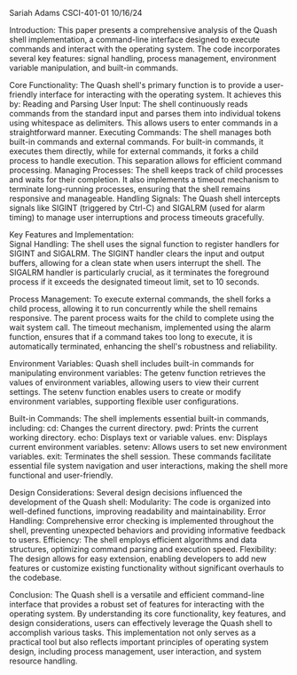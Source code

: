 Sariah Adams
CSCI-401-01
10/16/24

Introduction: 
This paper presents a comprehensive analysis of the Quash shell implementation, a command-line interface designed to execute commands and interact with the operating system. The code incorporates several key features: signal handling, process management, environment variable manipulation, and built-in commands.

Core Functionality: 
The Quash shell's primary function is to provide a user-friendly interface for interacting with the operating system. It achieves this by:
Reading and Parsing User Input: The shell continuously reads commands from the standard input and parses them into individual tokens using whitespace as delimiters. This allows users to enter commands in a straightforward manner.
Executing Commands: The shell manages both built-in commands and external commands. For built-in commands, it executes them directly, while for external commands, it forks a child process to handle execution. This separation allows for efficient command processing.
Managing Processes: The shell keeps track of child processes and waits for their completion. It also implements a timeout mechanism to terminate long-running processes, ensuring that the shell remains responsive and manageable.
Handling Signals: The Quash shell intercepts signals like SIGINT (triggered by Ctrl-C) and SIGALRM (used for alarm timing) to manage user interruptions and process timeouts gracefully.

Key Features and Implementation:  
Signal Handling:
The shell uses the signal function to register handlers for SIGINT and SIGALRM.
The SIGINT handler clears the input and output buffers, allowing for a clean state when users interrupt the shell.
The SIGALRM handler is particularly crucial, as it terminates the foreground process if it exceeds the designated timeout limit, set to 10 seconds.

Process Management:
To execute external commands, the shell forks a child process, allowing it to run concurrently while the shell remains responsive.
The parent process waits for the child to complete using the wait system call.
The timeout mechanism, implemented using the alarm function, ensures that if a command takes too long to execute, it is automatically terminated, enhancing the shell's robustness and reliability.

Environment Variables:
Quash shell includes built-in commands for manipulating environment variables:
The getenv function retrieves the values of environment variables, allowing users to view their current settings.
The setenv function enables users to create or modify environment variables, supporting flexible user configurations.

Built-in Commands:
The shell implements essential built-in commands, including:
cd: Changes the current directory.
pwd: Prints the current working directory.
echo: Displays text or variable values.
env: Displays current environment variables.
setenv: Allows users to set new environment variables.
exit: Terminates the shell session.
These commands facilitate essential file system navigation and user interactions, making the shell more functional and user-friendly.

Design Considerations:
Several design decisions influenced the development of the Quash shell:
Modularity: The code is organized into well-defined functions, improving readability and maintainability.
Error Handling: Comprehensive error checking is implemented throughout the shell, preventing unexpected behaviors and providing informative feedback to users.
Efficiency: The shell employs efficient algorithms and data structures, optimizing command parsing and execution speed.
Flexibility: The design allows for easy extension, enabling developers to add new features or customize existing functionality without significant overhauls to the codebase.

Conclusion:
The Quash shell is a versatile and efficient command-line interface that provides a robust set of features for interacting with the operating system. By understanding its core functionality, key features, and design considerations, users can effectively leverage the Quash shell to accomplish various tasks. This implementation not only serves as a practical tool but also reflects important principles of operating system design, including process management, user interaction, and system resource handling.

